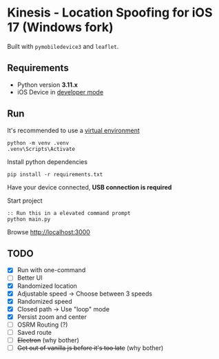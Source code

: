 # Kinesis - Location Spoofing for iOS 17 (Windows fork)

Built with `pymobiledevice3` and `leaflet`.

## Requirements

- Python version **3.11.x**
- iOS Device in [developer mode](https://developer.apple.com/documentation/xcode/enabling-developer-mode-on-a-device)

## Run

It's recommended to use a [virtual environment](https://docs.python.org/3/tutorial/venv.html)

```shell
python -m venv .venv
.venv\Scripts\Activate
```

Install python dependencies

```shell
pip install -r requirements.txt
```

Have your device connected, **USB connection is required**

Start project

```shell
:: Run this in a elevated command prompt
python main.py
```

Browse [http://localhost:3000](http://localhost:3000)

## TODO

- [x] Run with one-command
- [ ] Better UI
- [x] Randomized location
- [x] Adjustable speed -> Choose between 3 speeds
- [x] Randomized speed
- [x] Closed path -> Use "loop" mode
- [x] Persist zoom and center
- [ ] OSRM Routing (?)
- [ ] Saved route
- [ ] ~~Electron~~ (why bother)
- [ ] ~~Get out of vanilla js before it's too late~~  (why bother)
